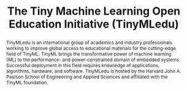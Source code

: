 ---
type: "projects"
title: "The Tiny Machine Learning Open Education Initiative (TinyMLedu)"
listPriority: "2" # Code used for list order
projectCode: TinyMLedu

# Course Overiew Abstract.
abstract: TinyMLedu is an international group of academics and industry professionals working to improve global access to educational materials for the cutting-edge field of TinyML. TinyML brings the transformative power of machine learning (ML) to the performance- and power-constrained domain of embedded systems. Successful deployment in this field requires knowledge of applications, algorithms, hardware, and software. TinyMLedu is hosted by the Harvard John A. Paulson School of Engineering and Applied Sciences and affiliated with the TinyML foundation.
abstract2: To learn more about the initiative visit our website [https://tinyml.seas.harvard.edu](https://tinyml.seas.harvard.edu)!
abstract3:

# Summary. An optional shortened abstract.
summary: 

# Collaborators (for those outside of publication list)
collaborators: 
  - MarcoZennaro
  - MarceloRovai
  - HalSpeed
  - GreggBarrett

# Featured image -- named `featured.jpg/png` in this folder. 
image:
  caption: ''
  focal_point: ''
  preview_only: false

---